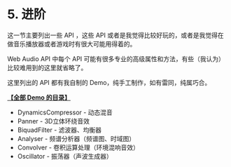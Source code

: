 # 5. 进阶

这一节主要列出一些 API ，这些 API 或者是我觉得比较好玩的，或者是我觉得在做音乐播放器或者游戏时有很大可能用得着的。

Web Audio API 中每个 API 可能有很多专业的高级属性和方法，有些（我认为）比较难用到的这里就省略了。

这里列出的 API 都有我自制的 Demo，纯手工制作，如有雷同，纯属巧合。

**[【全部 Demo 的目录】](https://benzleung.github.io/web-audio-api-demo/)**

* DynamicsCompressor - 动态混音
* Panner - 3D立体环绕音效
* BiquadFilter - 滤波器、均衡器
* Analyser - 频谱分析器（频谱图、时域图）
* Convolver - 卷积运算处理（环境混响音效）
* Oscillator - 振荡器（声波生成器）
